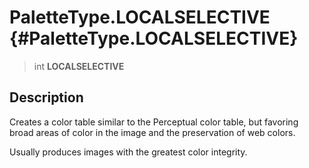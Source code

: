 PaletteType.LOCALSELECTIVE {#PaletteType.LOCALSELECTIVE}
==========================

> int **LOCALSELECTIVE**

Description
-----------

Creates a color table similar to the Perceptual color table, but
favoring broad areas of color in the image and the preservation of web
colors.

Usually produces images with the greatest color integrity.
